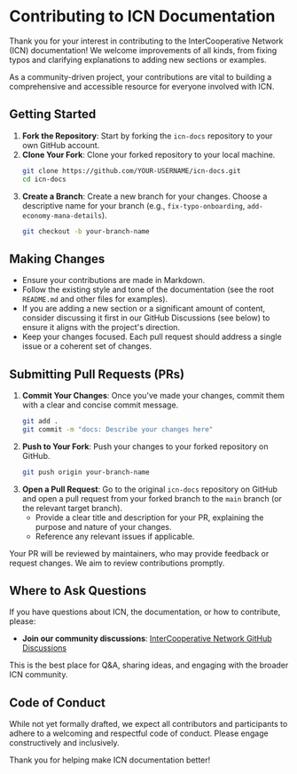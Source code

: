# Contributing to ICN Documentation

Thank you for your interest in contributing to the InterCooperative Network (ICN) documentation! We welcome improvements of all kinds, from fixing typos and clarifying explanations to adding new sections or examples.

As a community-driven project, your contributions are vital to building a comprehensive and accessible resource for everyone involved with ICN.

## Getting Started

1.  **Fork the Repository**: Start by forking the `icn-docs` repository to your own GitHub account.
2.  **Clone Your Fork**: Clone your forked repository to your local machine.
    ```bash
    git clone https://github.com/YOUR-USERNAME/icn-docs.git
    cd icn-docs
    ```
3.  **Create a Branch**: Create a new branch for your changes. Choose a descriptive name for your branch (e.g., `fix-typo-onboarding`, `add-economy-mana-details`).
    ```bash
    git checkout -b your-branch-name
    ```

## Making Changes

*   Ensure your contributions are made in Markdown.
*   Follow the existing style and tone of the documentation (see the root `README.md` and other files for examples).
*   If you are adding a new section or a significant amount of content, consider discussing it first in our GitHub Discussions (see below) to ensure it aligns with the project's direction.
*   Keep your changes focused. Each pull request should address a single issue or a coherent set of changes.

## Submitting Pull Requests (PRs)

1.  **Commit Your Changes**: Once you've made your changes, commit them with a clear and concise commit message.
    ```bash
    git add .
    git commit -m "docs: Describe your changes here"
    ```
2.  **Push to Your Fork**: Push your changes to your forked repository on GitHub.
    ```bash
    git push origin your-branch-name
    ```
3.  **Open a Pull Request**: Go to the original `icn-docs` repository on GitHub and open a pull request from your forked branch to the `main` branch (or the relevant target branch).
    *   Provide a clear title and description for your PR, explaining the purpose and nature of your changes.
    *   Reference any relevant issues if applicable.

Your PR will be reviewed by maintainers, who may provide feedback or request changes. We aim to review contributions promptly.

## Where to Ask Questions

If you have questions about ICN, the documentation, or how to contribute, please:

*   **Join our community discussions**: [InterCooperative Network GitHub Discussions](https://github.com/orgs/InterCooperative-Network/discussions)

This is the best place for Q&A, sharing ideas, and engaging with the broader ICN community.

## Code of Conduct

While not yet formally drafted, we expect all contributors and participants to adhere to a welcoming and respectful code of conduct. Please engage constructively and inclusively.

Thank you for helping make ICN documentation better! 